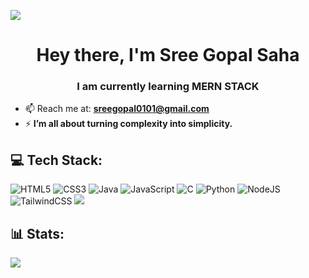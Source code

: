 [![](https://visitcount.itsvg.in/api?id=sreegopalsaha&icon=0&color=0)](https://visitcount.itsvg.in)
<h1 align="center">Hey there, I'm Sree Gopal Saha</h1>
<h3 align="center">I am currently learning MERN STACK</h3>

- 📫 Reach me at: **sreegopal0101@gmail.com**
- ⚡ **I’m all about turning complexity into simplicity.**

## 💻 Tech Stack:
![HTML5](https://img.shields.io/badge/html5-%23E34F26.svg?style=for-the-badge&logo=html5&logoColor=white) ![CSS3](https://img.shields.io/badge/css3-%231572B6.svg?style=for-the-badge&logo=css3&logoColor=white) ![Java](https://img.shields.io/badge/java-%23ED8B00.svg?style=for-the-badge&logo=openjdk&logoColor=white) ![JavaScript](https://img.shields.io/badge/javascript-%23323330.svg?style=for-the-badge&logo=javascript&logoColor=%23F7DF1E) ![C](https://img.shields.io/badge/c-%2300599C.svg?style=for-the-badge&logo=c&logoColor=white) ![Python](https://img.shields.io/badge/python-3670A0?style=for-the-badge&logo=python&logoColor=ffdd54) ![NodeJS](https://img.shields.io/badge/node.js-6DA55F?style=for-the-badge&logo=node.js&logoColor=white) ![TailwindCSS](https://img.shields.io/badge/tailwindcss-%2338B2AC.svg?style=for-the-badge&logo=tailwind-css&logoColor=white)
![](https://github-readme-stats.vercel.app/api/top-langs/?username=sreegopalsaha&theme=dark&hide_border=false&include_all_commits=false&count_private=false&layout=compact)

## 📊 Stats:
  
  ![](https://github-readme-streak-stats.herokuapp.com/?user=sreegopalsaha&theme=dark&hide_border=false)

